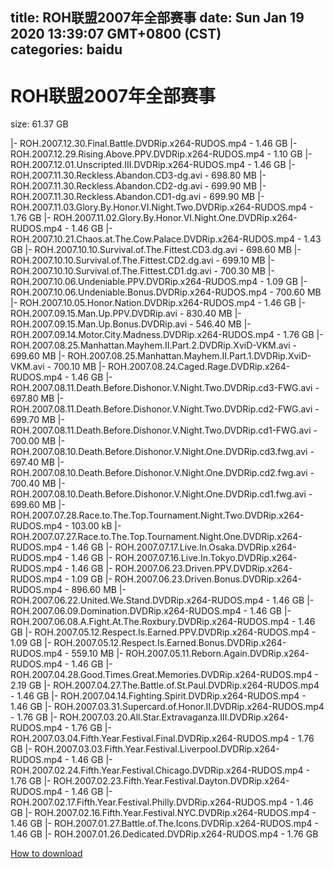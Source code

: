 
title: ROH联盟2007年全部赛事
date: Sun Jan 19 2020 13:39:07 GMT+0800 (CST)    
categories: baidu
---

# ROH联盟2007年全部赛事
size: 61.37 GB
 
 
|- ROH.2007.12.30.Final.Battle.DVDRip.x264-RUDOS.mp4 - 1.46 GB
|- ROH.2007.12.29.Rising.Above.PPV.DVDRip.x264-RUDOS.mp4 - 1.10 GB
|- ROH.2007.12.01.Unscripted.III.DVDRip.x264-RUDOS.mp4 - 1.46 GB
|- ROH.2007.11.30.Reckless.Abandon.CD3-dg.avi - 698.80 MB
|- ROH.2007.11.30.Reckless.Abandon.CD2-dg.avi - 699.90 MB
|- ROH.2007.11.30.Reckless.Abandon.CD1-dg.avi - 699.90 MB
|- ROH.2007.11.03.Glory.By.Honor.VI.Night.Two.DVDRip.x264-RUDOS.mp4 - 1.76 GB
|- ROH.2007.11.02.Glory.By.Honor.VI.Night.One.DVDRip.x264-RUDOS.mp4 - 1.46 GB
|- ROH.2007.10.21.Chaos.at.The.Cow.Palace.DVDRip.x264-RUDOS.mp4 - 1.43 GB
|- ROH.2007.10.10.Survival.of.The.Fittest.CD3.dg.avi - 698.60 MB
|- ROH.2007.10.10.Survival.of.The.Fittest.CD2.dg.avi - 699.10 MB
|- ROH.2007.10.10.Survival.of.The.Fittest.CD1.dg.avi - 700.30 MB
|- ROH.2007.10.06.Undeniable.PPV.DVDRip.x264-RUDOS.mp4 - 1.09 GB
|- ROH.2007.10.06.Undeniable.Bonus.DVDRip.x264-RUDOS.mp4 - 700.60 MB
|- ROH.2007.10.05.Honor.Nation.DVDRip.x264-RUDOS.mp4 - 1.46 GB
|- ROH.2007.09.15.Man.Up.PPV.DVDRip.avi - 830.40 MB
|- ROH.2007.09.15.Man.Up.Bonus.DVDRip.avi - 546.40 MB
|- ROH.2007.09.14.Motor.City.Madness.DVDRip.x264-RUDOS.mp4 - 1.76 GB
|- ROH.2007.08.25.Manhattan.Mayhem.II.Part.2.DVDRip.XviD-VKM.avi - 699.60 MB
|- ROH.2007.08.25.Manhattan.Mayhem.II.Part.1.DVDRip.XviD-VKM.avi - 700.10 MB
|- ROH.2007.08.24.Caged.Rage.DVDRip.x264-RUDOS.mp4 - 1.46 GB
|- ROH.2007.08.11.Death.Before.Dishonor.V.Night.Two.DVDRip.cd3-FWG.avi - 697.80 MB
|- ROH.2007.08.11.Death.Before.Dishonor.V.Night.Two.DVDRip.cd2-FWG.avi - 699.70 MB
|- ROH.2007.08.11.Death.Before.Dishonor.V.Night.Two.DVDRip.cd1-FWG.avi - 700.00 MB
|- ROH.2007.08.10.Death.Before.Dishonor.V.Night.One.DVDRip.cd3.fwg.avi - 697.40 MB
|- ROH.2007.08.10.Death.Before.Dishonor.V.Night.One.DVDRip.cd2.fwg.avi - 700.40 MB
|- ROH.2007.08.10.Death.Before.Dishonor.V.Night.One.DVDRip.cd1.fwg.avi - 699.60 MB
|- ROH.2007.07.28.Race.to.The.Top.Tournament.Night.Two.DVDRip.x264-RUDOS.mp4 - 103.00 kB
|- ROH.2007.07.27.Race.to.The.Top.Tournament.Night.One.DVDRip.x264-RUDOS.mp4 - 1.46 GB
|- ROH.2007.07.17.Live.In.Osaka.DVDRip.x264-RUDOS.mp4 - 1.46 GB
|- ROH.2007.07.16.Live.In.Tokyo.DVDRip.x264-RUDOS.mp4 - 1.46 GB
|- ROH.2007.06.23.Driven.PPV.DVDRip.x264-RUDOS.mp4 - 1.09 GB
|- ROH.2007.06.23.Driven.Bonus.DVDRip.x264-RUDOS.mp4 - 896.60 MB
|- ROH.2007.06.22.United.We.Stand.DVDRip.x264-RUDOS.mp4 - 1.46 GB
|- ROH.2007.06.09.Domination.DVDRip.x264-RUDOS.mp4 - 1.46 GB
|- ROH.2007.06.08.A.Fight.At.The.Roxbury.DVDRip.x264-RUDOS.mp4 - 1.46 GB
|- ROH.2007.05.12.Respect.Is.Earned.PPV.DVDRip.x264-RUDOS.mp4 - 1.09 GB
|- ROH.2007.05.12.Respect.Is.Earned.Bonus.DVDRip.x264-RUDOS.mp4 - 559.10 MB
|- ROH.2007.05.11.Reborn.Again.DVDRip.x264-RUDOS.mp4 - 1.46 GB
|- ROH.2007.04.28.Good.Times.Great.Memories.DVDRip.x264-RUDOS.mp4 - 2.19 GB
|- ROH.2007.04.27.The.Battle.of.St.Paul.DVDRip.x264-RUDOS.mp4 - 1.46 GB
|- ROH.2007.04.14.Fighting.Spirit.DVDRip.x264-RUDOS.mp4 - 1.46 GB
|- ROH.2007.03.31.Supercard.of.Honor.II.DVDRip.x264-RUDOS.mp4 - 1.76 GB
|- ROH.2007.03.20.All.Star.Extravaganza.III.DVDRip.x264-RUDOS.mp4 - 1.76 GB
|- ROH.2007.03.04.Fifth.Year.Festival.Final.DVDRip.x264-RUDOS.mp4 - 1.76 GB
|- ROH.2007.03.03.Fifth.Year.Festival.Liverpool.DVDRip.x264-RUDOS.mp4 - 1.46 GB
|- ROH.2007.02.24.Fifth.Year.Festival.Chicago.DVDRip.x264-RUDOS.mp4 - 1.76 GB
|- ROH.2007.02.23.Fifth.Year.Festival.Dayton.DVDRip.x264-RUDOS.mp4 - 1.46 GB
|- ROH.2007.02.17.Fifth.Year.Festival.Philly.DVDRip.x264-RUDOS.mp4 - 1.46 GB
|- ROH.2007.02.16.Fifth.Year.Festival.NYC.DVDRip.x264-RUDOS.mp4 - 1.46 GB
|- ROH.2007.01.27.Battle.of.The.Icons.DVDRip.x264-RUDOS.mp4 - 1.46 GB
|- ROH.2007.01.26.Dedicated.DVDRip.x264-RUDOS.mp4 - 1.76 GB

[How to download](https://bpcam.bemobtrk.com/go/2ceec3aa-1ca2-46d6-b9ff-aaa5c184517c?jno=1949)